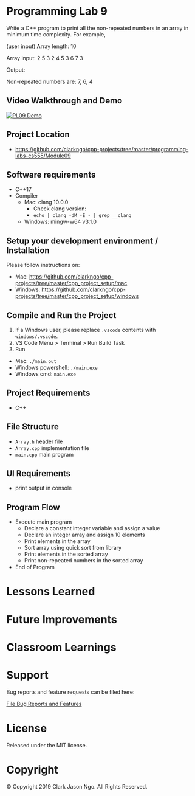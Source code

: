 # Programming Lab 9
Write a C++ program to print all the non-repeated numbers in an array in minimum time complexity. For example,

(user input) Array length: 10

Array input: 2 5 3 2 4 5 3 6 7 3

Output:

Non-repeated numbers are: 7, 6, 4

## Video Walkthrough and Demo
[![PL09 Demo](http://img.youtube.com/vi/WILL_BE_UPDATED/0.jpg)](https://www.youtube.com/watch?v=WILL_BE_UPDATED "PL09 Demo")

## Project Location
- https://github.com/clarkngo/cpp-projects/tree/master/programming-labs-cs555/Module09

## Software requirements
- C++17
- Compiler
  - Mac: clang 10.0.0
    - Check clang version:
    - `echo | clang -dM -E - | grep __clang`
  - Windows: mingw-w64 v3.1.0

## Setup your development environment / Installation
Please follow instructions on:
- Mac: https://github.com/clarkngo/cpp-projects/tree/master/cpp_project_setup/mac
- Windows: https://github.com/clarkngo/cpp-projects/tree/master/cpp_project_setup/windows

## Compile and Run the Project
1. If a Windows user, please replace `.vscode` contents with `windows/.vscode`.
2. VS Code Menu > Terminal > Run Build Task
3. Run
- Mac: `./main.out`
- Windows powershell: `./main.exe`
- Windows cmd: `main.exe`

## Project Requirements
- C++

## File Structure
- `Array.h` header file
- `Array.cpp` implementation file
- `main.cpp` main program

## UI Requirements
- print output in console

## Program Flow
- Execute main program
  - Declare a constant integer variable and assign a value
  - Declare an integer array and assign 10 elements
  - Print elements in the array
  - Sort array using quick sort from library
  - Print elements in the sorted array
  - Print non-repeated numbers in the sorted array
- End of Program

# Lessons Learned

# Future Improvements

# Classroom Learnings

# Support
Bug reports and feature requests can be filed here:

[File Bug Reports and Features](https://github.com/clarkngo/cpp-projects/issues)
# License
Released under the MIT license.

# Copyright
&copy; Copyright 2019 Clark Jason Ngo. All Rights Reserved.
